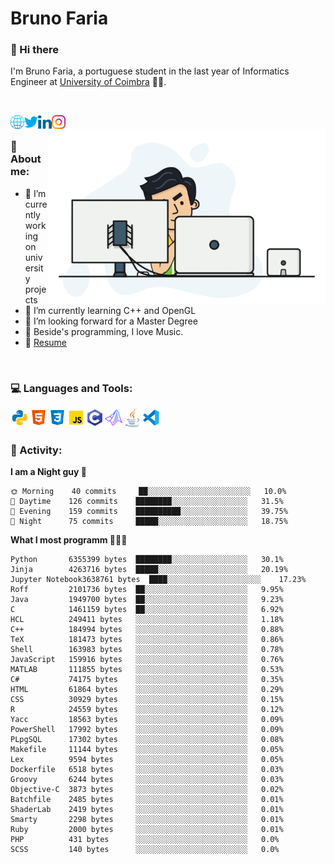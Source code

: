 # Bruno Faria

### 👋 Hi there

I'm Bruno Faria, a portuguese student in the last year of Informatics Engineer at [University of Coimbra](uc.pt/en) 👨‍🎓.

<br/>

[<img align="left" width="22px" alt="Website" src="https://github.com/brunofaria1322/brunofaria1322/blob/master/assets/social/global.svg"/>][website]
[<img align="left" width="22px" alt="Twitter" src="https://github.com/brunofaria1322/brunofaria1322/blob/master/assets/social/twitter.svg"/>][twitter]
[<img align="left" width="22px" alt="LinkedIn" src="https://github.com/brunofaria1322/brunofaria1322/blob/master/assets/social/linkedin.svg"/>][linkedin]
[<img align="left" width="22px" alt="Instagram" src="https://github.com/brunofaria1322/brunofaria1322/blob/master/assets/social/instagram.svg"/>][instagram]

<img align="right" height = "280" alt="GIF" src="https://github.com/brunofaria1322/brunofaria1322/blob/master/assets/animation.gif"/>

<br />

### 📕 About me:

- 🔭 I’m currently working on university projects
- 🌱 I’m currently learning C++ and OpenGL
- 💼 I’m looking forward for a Master Degree
- 💙 Beside's programming, I love Music.
- 📝 [Resume](https://en.wikipedia.org/wiki/HTTP_404)


<br />

### 💻 Languages and Tools:

<img align="left" width="30px" alt= "Python" src="https://github.com/brunofaria1322/brunofaria1322/blob/master/assets/skills/python.svg"/>
<img align="left" width="30px" alt= "Html5" src="https://github.com/brunofaria1322/brunofaria1322/blob/master/assets/skills/html5.svg"/>
<img align="left" width="30px" alt= "Css3" src="https://github.com/brunofaria1322/brunofaria1322/blob/master/assets/skills/css3.svg"/>
<img align="left" width="30px" alt= "JavaScript" src="https://github.com/brunofaria1322/brunofaria1322/blob/master/assets/skills/javascript.svg"/>
<img align="left" width="30px" alt= "C" src="https://github.com/brunofaria1322/brunofaria1322/blob/master/assets/skills/c.svg"/>
<img align="left" width="30px" alt= "Matlab" src="https://github.com/brunofaria1322/brunofaria1322/blob/master/assets/skills/matlab.svg"/>
<img align="left" width="30px" alt= "Java" src="https://github.com/brunofaria1322/brunofaria1322/blob/master/assets/skills/java.svg"/>
<img align="left" width="30px" alt= "Visual Studio Code" src="https://github.com/brunofaria1322/brunofaria1322/blob/master/assets/skills/vscode.svg"/>

<br />
<br />

### 🚩 Activity:

<!--START_SECTION:stats-->
**I am a Night guy 🌙** 

```text
🌞 Morning    40 commits     ██░░░░░░░░░░░░░░░░░░░░░░░	10.0% 
🌆 Daytime    126 commits    ████████░░░░░░░░░░░░░░░░░	31.5% 
🌃 Evening    159 commits    ██████████░░░░░░░░░░░░░░░	39.75% 
🌙 Night      75 commits     █████░░░░░░░░░░░░░░░░░░░░	18.75%

```
**What I most programm 👨🏽‍💻** 

```text
Python       6355399 bytes  ████████░░░░░░░░░░░░░░░░░	30.1% 
Jinja        4263716 bytes  █████░░░░░░░░░░░░░░░░░░░░	20.19% 
Jupyter Notebook3638761 bytes  ████░░░░░░░░░░░░░░░░░░░░░	17.23% 
Roff         2101736 bytes  ██░░░░░░░░░░░░░░░░░░░░░░░	9.95% 
Java         1949700 bytes  ██░░░░░░░░░░░░░░░░░░░░░░░	9.23% 
C            1461159 bytes  ██░░░░░░░░░░░░░░░░░░░░░░░	6.92% 
HCL          249411 bytes   ░░░░░░░░░░░░░░░░░░░░░░░░░	1.18% 
C++          184994 bytes   ░░░░░░░░░░░░░░░░░░░░░░░░░	0.88% 
TeX          181473 bytes   ░░░░░░░░░░░░░░░░░░░░░░░░░	0.86% 
Shell        163983 bytes   ░░░░░░░░░░░░░░░░░░░░░░░░░	0.78% 
JavaScript   159916 bytes   ░░░░░░░░░░░░░░░░░░░░░░░░░	0.76% 
MATLAB       111855 bytes   ░░░░░░░░░░░░░░░░░░░░░░░░░	0.53% 
C#           74175 bytes    ░░░░░░░░░░░░░░░░░░░░░░░░░	0.35% 
HTML         61864 bytes    ░░░░░░░░░░░░░░░░░░░░░░░░░	0.29% 
CSS          30929 bytes    ░░░░░░░░░░░░░░░░░░░░░░░░░	0.15% 
R            24559 bytes    ░░░░░░░░░░░░░░░░░░░░░░░░░	0.12% 
Yacc         18563 bytes    ░░░░░░░░░░░░░░░░░░░░░░░░░	0.09% 
PowerShell   17992 bytes    ░░░░░░░░░░░░░░░░░░░░░░░░░	0.09% 
PLpgSQL      17302 bytes    ░░░░░░░░░░░░░░░░░░░░░░░░░	0.08% 
Makefile     11144 bytes    ░░░░░░░░░░░░░░░░░░░░░░░░░	0.05% 
Lex          9594 bytes     ░░░░░░░░░░░░░░░░░░░░░░░░░	0.05% 
Dockerfile   6518 bytes     ░░░░░░░░░░░░░░░░░░░░░░░░░	0.03% 
Groovy       6244 bytes     ░░░░░░░░░░░░░░░░░░░░░░░░░	0.03% 
Objective-C  3873 bytes     ░░░░░░░░░░░░░░░░░░░░░░░░░	0.02% 
Batchfile    2485 bytes     ░░░░░░░░░░░░░░░░░░░░░░░░░	0.01% 
ShaderLab    2419 bytes     ░░░░░░░░░░░░░░░░░░░░░░░░░	0.01% 
Smarty       2298 bytes     ░░░░░░░░░░░░░░░░░░░░░░░░░	0.01% 
Ruby         2000 bytes     ░░░░░░░░░░░░░░░░░░░░░░░░░	0.01% 
PHP          431 bytes      ░░░░░░░░░░░░░░░░░░░░░░░░░	0.0% 
SCSS         140 bytes      ░░░░░░░░░░░░░░░░░░░░░░░░░	0.0%
```


<!--END_SECTION:stats-->


[website]: https://brunofaria1322.github.io
[twitter]: https://twitter.com/brunofaria_1322
[instagram]: https://instagram.com/brunofaria_1322
[linkedin]: https://linkedin.com/in/bruno-faria
